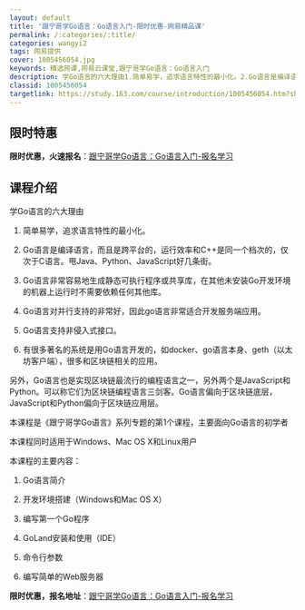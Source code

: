 ```yaml
---
layout: default
title: '跟宁哥学Go语言：Go语言入门-限时优惠-网易精品课'
permalink: /:categories/:title/
categories: wangyi2
tags: 网易提供
cover: 1005456054.jpg
keywords: 精选网课,网易云课堂,跟宁哥学Go语言：Go语言入门
description: 学Go语言的六大理由1.简单易学，追求语言特性的最小化。2.Go语言是编译语言，而且是跨平台的，运行效率和C++是同一个
classid: 1005456054
targetlink: https://study.163.com/course/introduction/1005456054.htm?share=1&shareId=1025206652&utm_campaign=share&utm_medium=iphoneShare&utm_source=&utm_u=1025206652
---
```


## 限时特惠

**限时优惠，火速报名**：[跟宁哥学Go语言：Go语言入门-报名学习](https://study.163.com/course/introduction/1005456054.htm?share=1&shareId=1025206652&utm_campaign=share&utm_medium=iphoneShare&utm_source=&utm_u=1025206652)

## 课程介绍

学Go语言的六大理由

1. 简单易学，追求语言特性的最小化。

2. Go语言是编译语言，而且是跨平台的，运行效率和C++是同一个档次的，仅次于C语言。甩Java、Python、JavaScript好几条街。

3. Go语言非常容易地生成静态可执行程序或共享库，在其他未安装Go开发环境的机器上运行时不需要依赖任何其他库。

4. Go语言对并行支持的非常好，因此go语言非常适合开发服务端应用。

5. Go语言支持非侵入式接口。

6. 有很多著名的系统是用Go语言开发的，如docker、go语言本身、geth（以太坊客户端），很多和区块链相关的应用。



另外，Go语言也是实现区块链最流行的编程语言之一，另外两个是JavaScript和Python。可以称它们为区块链编程语言三剑客。Go语言偏向于区块链底层，JavaScript和Python偏向于区块链应用层。



本课程是《跟宁哥学Go语言》系列专题的第1个课程，主要面向Go语言的初学者



本课程同时适用于Windows、Mac OS X和Linux用户



本课程的主要内容：

1. Go语言简介

2. 开发环境搭建（Windows和Mac OS X）

3. 编写第一个Go程序

4. GoLand安装和使用（IDE）

5. 命令行参数

6. 编写简单的Web服务器

**限时优惠，报名地址**：[跟宁哥学Go语言：Go语言入门-报名学习](https://study.163.com/course/introduction/1005456054.htm?share=1&shareId=1025206652&utm_campaign=share&utm_medium=iphoneShare&utm_source=&utm_u=1025206652)

